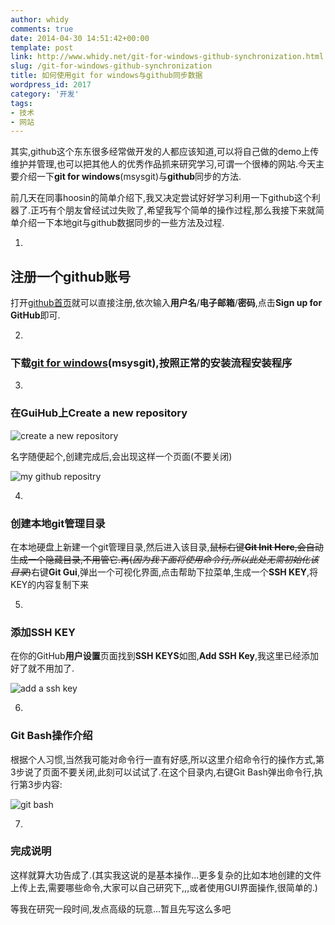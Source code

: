 ```yaml
---
author: whidy
comments: true
date: 2014-04-30 14:51:42+00:00
template: post
link: http://www.whidy.net/git-for-windows-github-synchronization.html
slug: /git-for-windows-github-synchronization
title: 如何使用git for windows与github同步数据
wordpress_id: 2017
category: '开发'
tags:
- 技术
- 网站
---
```


其实,github这个东东很多经常做开发的人都应该知道,可以将自己做的demo上传维护并管理,也可以把其他人的优秀作品抓来研究学习,可谓一个很棒的网站.今天主要介绍一下**git for windows**(msysgit)与**github**同步的方法.

前几天在同事hoosin的简单介绍下,我又决定尝试好好学习利用一下github这个利器了.正巧有个朋友曾经试过失败了,希望我写个简单的操作过程,那么我接下来就简单介绍一下本地git与github数据同步的一些方法及过程.<!-- more -->



	
  1. 


## 注册一个github账号


打开[github首页](https://github.com/)就可以直接注册,依次输入**用户名**/**电子邮箱**/**密码**,点击**Sign up for GitHub**即可.

	
  2. 


### 下载[**git for windows**](http://msysgit.github.io/)(msysgit),按照正常的安装流程安装程序




	
  3. 


### 在GuiHub上**Create a new repository**


![create a new repository](https://www.whidy.net/wp-content/uploads/2014/04/create_new_repository.png)

名字随便起个,创建完成后,会出现这样一个页面(不要关闭)

![my github repositry](https://www.whidy.net/wp-content/uploads/2014/04/my_github-400x314.png)

	
  4. 


### 创建本地git管理目录


在本地硬盘上新建一个git管理目录,然后进入该目录,<del>鼠标右键**Git Init Here**,会自动生成一个隐藏目录,不用管它.再(_因为我下面将使用命令行,所以此处无需初始化该目录_)</del>右键**Git Gui**,弹出一个可视化界面,点击帮助下拉菜单,生成一个**SSH KEY**,将KEY的内容复制下来

	
  5. 


### 添加SSH KEY


在你的GitHub**用户设置**页面找到**SSH KEYS**如图,**Add SSH Key**,我这里已经添加好了就不用加了.

![add a ssh key](https://www.whidy.net/wp-content/uploads/2014/04/ssh_keys-400x251.png)

	
  6. 


### Git Bash操作介绍


根据个人习惯,当然我可能对命令行一直有好感,所以这里介绍命令行的操作方式,第3步说了页面不要关闭,此刻可以试试了.在这个目录内,右键Git Bash弹出命令行,执行第3步内容:

![git bash](https://www.whidy.net/wp-content/uploads/2014/04/git_bash-400x422.png)

	
  7. 


### 完成说明


这样就算大功告成了.(其实我这说的是基本操作...更多复杂的比如本地创建的文件上传上去,需要哪些命令,大家可以自己研究下,,,或者使用GUI界面操作,很简单的.)


等我在研究一段时间,发点高级的玩意...暂且先写这么多吧
